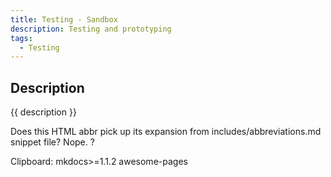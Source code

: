 ```yaml
---
title: Testing - Sandbox
description: Testing and prototyping
tags:
  - Testing
---
```


## Description

{{ description }}

Does this HTML abbr pick up its expansion from includes/abbreviations.md snippet file? Nope. ?

Clipboard:
mkdocs>=1.1.2
awesome-pages




